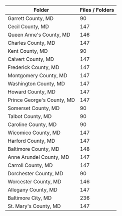 | Folder                     |   Files / Folders |
|----------------------------|-------------------|
| Garrett County, MD         |                90 |
| Cecil County, MD           |               147 |
| Queen Anne's County, MD    |               146 |
| Charles County, MD         |               147 |
| Kent County, MD            |                90 |
| Calvert County, MD         |               147 |
| Frederick County, MD       |               147 |
| Montgomery County, MD      |               147 |
| Washington County, MD      |               147 |
| Howard County, MD          |               147 |
| Prince George's County, MD |               147 |
| Somerset County, MD        |                90 |
| Talbot County, MD          |                90 |
| Caroline County, MD        |                90 |
| Wicomico County, MD        |               147 |
| Harford County, MD         |               147 |
| Baltimore County, MD       |               148 |
| Anne Arundel County, MD    |               147 |
| Carroll County, MD         |               147 |
| Dorchester County, MD      |                90 |
| Worcester County, MD       |               146 |
| Allegany County, MD        |               147 |
| Baltimore City, MD         |               236 |
| St. Mary's County, MD      |               147 |